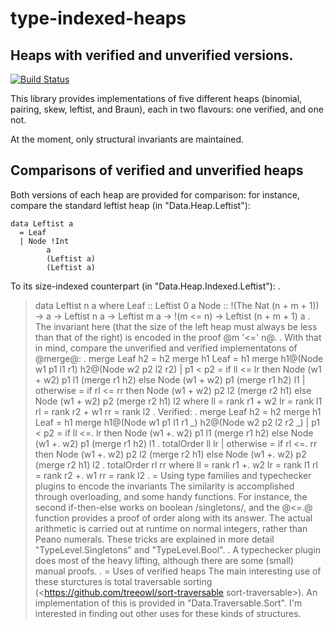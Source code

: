 # type-indexed-heaps
## Heaps with verified and unverified versions.


[![Build Status](https://travis-ci.com/oisdk/type-indexed-heaps.svg?token=fXdGpZwjFQ87pr9zynKX&branch=master)](https://travis-ci.com/oisdk/type-indexed-heaps)

This library provides implementations of five different heaps
(binomial, pairing, skew, leftist, and Braun), each in two
flavours: one verified, and one not.

At the moment, only structural invariants are maintained.

## Comparisons of verified and unverified heaps
Both versions of each heap are provided for comparison: for
instance, compare the standard leftist heap (in
"Data.Heap.Leftist"):

```.haskell
data Leftist a
  = Leaf
  | Node !Int
        a
        (Leftist a)
        (Leftist a)
```

To its size-indexed counterpart (in "Data.Heap.Indexed.Leftist"):
.
> data Leftist n a where
>         Leaf :: Leftist 0 a
>         Node :: !(The Nat (n + m + 1))
>              -> a
>              -> Leftist n a
>              -> Leftist m a
>              -> !(m <= n)
>              -> Leftist (n + m + 1) a
.
The invariant here (that the size of the left heap must
always be less than that of the right) is encoded in the
proof @m '<=' n@.
.
With that in mind, compare the unverified and verified
implementatons of @merge@:
.
> merge Leaf h2 = h2
> merge h1 Leaf = h1
> merge h1@(Node w1 p1 l1 r1) h2@(Node w2 p2 l2 r2)
>   | p1 < p2 =
>       if ll <= lr
>           then Node (w1 + w2) p1 l1 (merge r1 h2)
>           else Node (w1 + w2) p1 (merge r1 h2) l1
>   | otherwise =
>       if rl <= rr
>           then Node (w1 + w2) p2 l2 (merge r2 h1)
>           else Node (w1 + w2) p2 (merge r2 h1) l2
>   where
>     ll = rank r1 + w2
>     lr = rank l1
>     rl = rank r2 + w1
>     rr = rank l2
.
Verified:
.
> merge Leaf h2 = h2
> merge h1 Leaf = h1
> merge h1@(Node w1 p1 l1 r1 _) h2@(Node w2 p2 l2 r2 _)
>   | p1 < p2 =
>       if ll <=. lr
>         then Node (w1 +. w2) p1 l1 (merge r1 h2)
>         else Node (w1 +. w2) p1 (merge r1 h2) l1 . totalOrder ll lr
>   | otherwise =
>       if rl <=. rr
>           then Node (w1 +. w2) p2 l2 (merge r2 h1)
>           else Node (w1 +. w2) p2 (merge r2 h1) l2 . totalOrder rl rr
>   where
>     ll = rank r1 +. w2
>     lr = rank l1
>     rl = rank r2 +. w1
>     rr = rank l2
.
= Using type families and typechecker plugins to encode the invariants
The similarity is accomplished through overloading, and some
handy functions. For instance, the second if-then-else works
on boolean /singletons/, and the @<=.@ function provides a
proof of order along with its answer. The actual arithmetic
is carried out at runtime on normal integers, rather than
Peano numerals. These tricks are explained in more detail
"TypeLevel.Singletons" and "TypeLevel.Bool".
.
A typechecker plugin does most of the heavy lifting, although
there are some (small) manual proofs.
.
= Uses of verified heaps
The main interesting use of these sturctures is total traversable
sorting (<https://github.com/treeowl/sort-traversable sort-traversable>).
An implementation of this is provided in "Data.Traversable.Sort". I'm
interested in finding out other uses for these kinds of structures.
